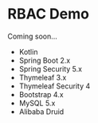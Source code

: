 # RBAC Demo

Coming soon...

* Kotlin
* Spring Boot 2.x
* Spring Security 5.x
* Thymeleaf 3.x
* Thymeleaf Security 4
* Bootstrap 4.x
* MySQL 5.x
* Alibaba Druid
